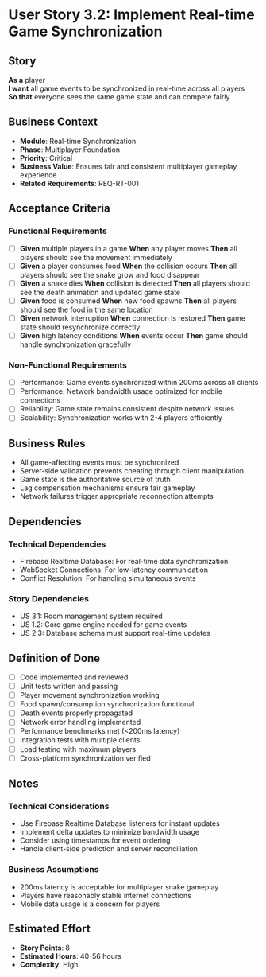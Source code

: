 # User Story 3.2: Implement Real-time Game Synchronization

## Story
**As a** player  
**I want** all game events to be synchronized in real-time across all players  
**So that** everyone sees the same game state and can compete fairly

## Business Context
- **Module**: Real-time Synchronization
- **Phase**: Multiplayer Foundation
- **Priority**: Critical
- **Business Value**: Ensures fair and consistent multiplayer gameplay experience
- **Related Requirements**: REQ-RT-001

## Acceptance Criteria
### Functional Requirements
- [ ] **Given** multiple players in a game **When** any player moves **Then** all players should see the movement immediately
- [ ] **Given** a player consumes food **When** the collision occurs **Then** all players should see the snake grow and food disappear
- [ ] **Given** a snake dies **When** collision is detected **Then** all players should see the death animation and updated game state
- [ ] **Given** food is consumed **When** new food spawns **Then** all players should see the food in the same location
- [ ] **Given** network interruption **When** connection is restored **Then** game state should resynchronize correctly
- [ ] **Given** high latency conditions **When** events occur **Then** game should handle synchronization gracefully

### Non-Functional Requirements
- [ ] Performance: Game events synchronized within 200ms across all clients
- [ ] Performance: Network bandwidth usage optimized for mobile connections
- [ ] Reliability: Game state remains consistent despite network issues
- [ ] Scalability: Synchronization works with 2-4 players efficiently

## Business Rules
- All game-affecting events must be synchronized
- Server-side validation prevents cheating through client manipulation
- Game state is the authoritative source of truth
- Lag compensation mechanisms ensure fair gameplay
- Network failures trigger appropriate reconnection attempts

## Dependencies
### Technical Dependencies
- Firebase Realtime Database: For real-time data synchronization
- WebSocket Connections: For low-latency communication
- Conflict Resolution: For handling simultaneous events

### Story Dependencies
- US 3.1: Room management system required
- US 1.2: Core game engine needed for game events
- US 2.3: Database schema must support real-time updates

## Definition of Done
- [ ] Code implemented and reviewed
- [ ] Unit tests written and passing
- [ ] Player movement synchronization working
- [ ] Food spawn/consumption synchronization functional
- [ ] Death events properly propagated
- [ ] Network error handling implemented
- [ ] Performance benchmarks met (<200ms latency)
- [ ] Integration tests with multiple clients
- [ ] Load testing with maximum players
- [ ] Cross-platform synchronization verified

## Notes
### Technical Considerations
- Use Firebase Realtime Database listeners for instant updates
- Implement delta updates to minimize bandwidth usage
- Consider using timestamps for event ordering
- Handle client-side prediction and server reconciliation

### Business Assumptions
- 200ms latency is acceptable for multiplayer snake gameplay
- Players have reasonably stable internet connections
- Mobile data usage is a concern for players

## Estimated Effort
- **Story Points**: 8
- **Estimated Hours**: 40-56 hours
- **Complexity**: High
